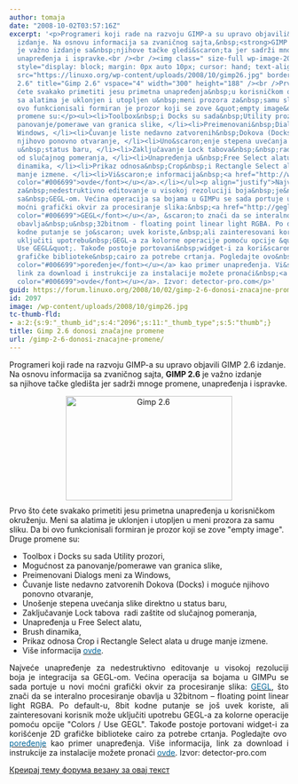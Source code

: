 ```yaml
---
author: tomaja
date: "2008-10-02T03:57:16Z"
excerpt: '<p>Programeri koji rade na razvoju GIMP-a su upravo objavili&nbsp;GIMP 2.6
  izdanje. Na osnovu informacija sa zvaničnog sajta,&nbsp;<strong>GIMP 2.6</strong>
  je važno izdanje sa&nbsp;njihove tačke gledi&scaron;ta jer sadrži mnoge promene,
  unapređenja i ispravke.<br /><br /><img class=" size-full wp-image-2096" id="BLOGGER_PHOTO_ID_5252331322261976018"
  style="display: block; margin: 0px auto 10px; cursor: hand; text-align: center"
  src="https://linuxo.org/wp-content/uploads/2008/10/gimp26.jpg" border="0" alt="Gimp
  2.6" title="Gimp 2.6" vspace="4" width="300" height="188" /><br />Prvo &scaron;to
  ćete svakako primetiti jesu primetna unapređenja&nbsp;u korisničkom okruženju.&nbsp;Meni
  sa alatima je uklonjen i utopljen u&nbsp;meni prozora za&nbsp;samu sliku. Da bi
  ovo funkcionisali formiran je prozor koji se zove &quot;empty image&quot;. Druge
  promene su:</p><ul><li>Toolbox&nbsp;i Docks su sada&nbsp;Utility prozori, </li><li>Mogućnost&nbsp;za
  panovanje/pomerawe van granica slike, </li><li>Preimenovani&nbsp;Dialogs meni za
  Windows, </li><li>Čuvanje liste nedavno zatvorenih&nbsp;Dokova (Docks) i moguće
  njihovo ponovno otvaranje, </li><li>Uno&scaron;enje stepena uvećanja slike direktno
  u&nbsp;status baru, </li><li>Zaključavanje Lock tabova&nbsp;&nbsp;radi za&scaron;tite
  od slučajnog pomeranja, </li><li>Unapređenja u&nbsp;Free Select alatu, </li><li>Brush
  dinamika, </li><li>Prikaz odnosa&nbsp;Crop&nbsp;i Rectangle Select alata u druge
  manje izmene. </li><li>Vi&scaron;e informacija&nbsp;<a href="http://www.gimp.org/release-notes/gimp-2.6.html"><u><font
  color="#006699">ovde</font></u></a>.</li></ul><p align="justify">Najveće unapređenje
  za&nbsp;nedestruktivno editovanje u visokoj rezoluciji boja&nbsp;je&nbsp;integracija
  sa&nbsp;GEGL-om. Većina operacija sa bojama u GIMPu se sada portuje u&nbsp;novi
  moćni grafički okvir za procesiranje slika:&nbsp;<a href="http://gegl.org/"><u><font
  color="#006699">GEGL</font></u></a>, &scaron;to znači da se interalno procesiranje
  obavlja&nbsp;u&nbsp;32bitnom - floating point linear light RGBA. Po default-u,&nbsp;8bit
  kodne putanje se jo&scaron; uvek koriste,&nbsp;ali zainteresovani korisnik može
  uključiti upotrebu&nbsp;GEGL-a za kolorne operacije pomoću opcije &quot;Colors /
  Use GEGL&quot;. Takođe postoje portovani&nbsp;widget-i za kori&scaron;ćenje&nbsp;2D
  grafičke biblioteke&nbsp;cairo za potrebe crtanja. Pogledajte ovo&nbsp; <a href="http://www.gimp.org/release-notes/images/gimp-curves-tool-2-4-vs-2-6.png"><u><font
  color="#006699">poređenje</font></u></a> kao primer unapređenja. Vi&scaron;e informacija,
  link za download i instrukcije za instalacije možete pronaći&nbsp;<a href="http://www.gimp.org/"><u><font
  color="#006699">ovde</font></u></a>. Izvor: detector-pro.com</p>'
guid: https://forum.linuxo.org/2008/10/02/gimp-2-6-donosi-znacajne-promene/
id: 2097
image: /wp-content/uploads/2008/10/gimp26.jpg
tc-thumb-fld:
- a:2:{s:9:"_thumb_id";s:4:"2096";s:11:"_thumb_type";s:5:"thumb";}
title: Gimp 2.6 donosi značajne promene
url: /gimp-2-6-donosi-znacajne-promene/
---
```

Programeri koji rade na razvoju GIMP-a su upravo objavili&nbsp;GIMP 2.6 izdanje. Na osnovu informacija sa zvaničnog sajta,&nbsp;**GIMP 2.6** je važno izdanje sa&nbsp;njihove tačke gledi&scaron;ta jer sadrži mnoge promene, unapređenja i ispravke.

<img class=" size-full wp-image-2096" id="BLOGGER_PHOTO_ID_5252331322261976018" style="display: block; margin: 0px auto 10px; cursor: hand; text-align: center" src="https://linuxo.org/wp-content/uploads/2008/10/gimp26.jpg" border="0" alt="Gimp 2.6" title="Gimp 2.6" vspace="4" width="300" height="188" srcset="https://linuxo.org/wp-content/uploads/2008/10/gimp26.jpg 400w, https://linuxo.org/wp-content/uploads/2008/10/gimp26-300x188.jpg 300w" sizes="(max-width: 300px) 100vw, 300px" />  
Prvo &scaron;to ćete svakako primetiti jesu primetna unapređenja&nbsp;u korisničkom okruženju.&nbsp;Meni sa alatima je uklonjen i utopljen u&nbsp;meni prozora za&nbsp;samu sliku. Da bi ovo funkcionisali formiran je prozor koji se zove "empty image". Druge promene su:

  * Toolbox&nbsp;i Docks su sada&nbsp;Utility prozori, 
  * Mogućnost&nbsp;za panovanje/pomerawe van granica slike, 
  * Preimenovani&nbsp;Dialogs meni za Windows, 
  * Čuvanje liste nedavno zatvorenih&nbsp;Dokova (Docks) i moguće njihovo ponovno otvaranje, 
  * Uno&scaron;enje stepena uvećanja slike direktno u&nbsp;status baru, 
  * Zaključavanje Lock tabova&nbsp;&nbsp;radi za&scaron;tite od slučajnog pomeranja, 
  * Unapređenja u&nbsp;Free Select alatu, 
  * Brush dinamika, 
  * Prikaz odnosa&nbsp;Crop&nbsp;i Rectangle Select alata u druge manje izmene. 
  * Vi&scaron;e informacija&nbsp;[<u><font color="#006699">ovde</font></u>](http://www.gimp.org/release-notes/gimp-2.6.html).

<p align="justify">
  Najveće unapređenje za&nbsp;nedestruktivno editovanje u visokoj rezoluciji boja&nbsp;je&nbsp;integracija sa&nbsp;GEGL-om. Većina operacija sa bojama u GIMPu se sada portuje u&nbsp;novi moćni grafički okvir za procesiranje slika:&nbsp;<a href="http://gegl.org/"><u><font color="#006699">GEGL</font></u></a>, &scaron;to znači da se interalno procesiranje obavlja&nbsp;u&nbsp;32bitnom &#8211; floating point linear light RGBA. Po default-u,&nbsp;8bit kodne putanje se jo&scaron; uvek koriste,&nbsp;ali zainteresovani korisnik može uključiti upotrebu&nbsp;GEGL-a za kolorne operacije pomoću opcije "Colors / Use GEGL". Takođe postoje portovani&nbsp;widget-i za kori&scaron;ćenje&nbsp;2D grafičke biblioteke&nbsp;cairo za potrebe crtanja. Pogledajte ovo&nbsp; <a href="http://www.gimp.org/release-notes/images/gimp-curves-tool-2-4-vs-2-6.png"><u><font color="#006699">poređenje</font></u></a> kao primer unapređenja. Vi&scaron;e informacija, link za download i instrukcije za instalacije možete pronaći&nbsp;<a href="http://www.gimp.org/"><u><font color="#006699">ovde</font></u></a>. Izvor: detector-pro.com
</p>

<!--break-->

[Креирај тему форума везану за овај текст](https://linuxo.org/nova-tema-na-forumu/?se_pid=2097)